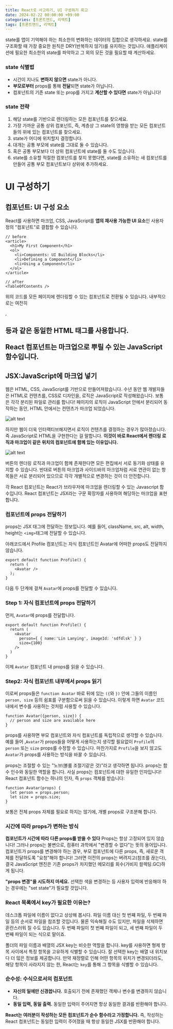```yaml
---
title: React로 사고하기, UI 구성하기 회고
date: 2024-02-22 00:00:00 +09:00
categories: [프론트엔드, 리액트]
tags: [프론트엔드, 리액트]
---
```


state를 앱이 기억해야 하는 최소한의 변화하는 데이터의 집합으로 생각하세요. state를 구조화할 때 가장 중요한 원칙은 DRY(반복하지 않기)를 유지하는 것입니다. 애플리케이션에 필요한 최소한의 state를 파악하고 그 외의 모든 것을 필요할 때 계산하세요.

### state 식별법

- 시간이 지나도 <b>변하지 않으면</b> state가 아니다.
- <b>부모로부터</b> props를 통해 <b>전달</b>되면 state가 아닙니다.
- 컴포넌트의 기존 state 또는 prop를 가지고 <b>계산할 수 있다면</b> state가 아닙니다!

### state 전략

1. 해당 state를 기반으로 렌더링하는 모든 컴포넌트를 찾으세요.
2. 가장 가까운 공통 상위 컴포넌트, 즉, 계층상 그 state의 영향을 받는 모든 컴포넌트들의 위에 있는 컴포넌트를 찾으세요.
3. state가 어디에 위치할지 결정합니다.
4. 대개는 공통 부모에 state를 그대로 둘 수 있습니다.
5. 혹은 공통 부모보다 더 상위 컴포넌트에 state를 둘 수도 있습니다.
6. state를 소유할 적절한 컴포넌트를 찾지 못했다면, state를 소유하는 새 컴포넌트를 만들어 공통 부모 컴포넌트보다 상위에 추가하세요.

# UI 구성하기

## 컴포넌트: UI 구성 요소

React를 사용하면 마크업, CSS, JavaScript를 <b>앱의 재사용 가능한 UI 요소</b>인 사용자 정의 "컴포넌트"로 결합할 수 있습니다.

```
// before
<article>
  <h1>My First Component</h1>
  <ol>
    <li>Components: UI Building Blocks</li>
    <li>Defining a Component</li>
    <li>Using a Component</li>
  </ol>
</article>

// after
<TableOfContents />
```

위의 코드를 모든 페이지에 렌더링할 수 있는 <TableOfContents /> 컴포넌트로 전환될 수 있습니다. 내부적으로는 여전히 <article>, <h1> 등과 같은 동일한 HTML 태그를 사용합니다.

<b>React 컴포넌트는 마크업으로 뿌릴 수 있는 JavaScript 함수입니다.</b>

## JSX:JavaScript에 마크업 넣기

웹은 HTML, CSS, JavaScript를 기반으로 만들어져왔습니다. 수년 동안 웹 개발자들은 HTML로 컨텐츠를, CSS로 디자인을, 로직은 JavaScript로 작성해왔습니다. 보통은 각각 분리된 파일로 관리를 합니다! 페이지의 로직이 JavaScript 안에서 분리되어 동작하는 동안, HTML 안에서는 컨텐츠가 마크업 되었습니다.

![alt text](https://res.cloudinary.com/dud0yfarc/image/upload/v1708578311/2024-02-22-4-1_lfsdcu.png)

하지만 웹이 더욱 인터랙티브해지면서 로직이 컨텐츠를 결정하는 경우가 많아졌습니다. 즉 JavaScript로 HTML을 구현한다는 걸 말합니다. <b>이것이 바로 React에서 렌더링 로직과 마크업이 같은 위치의 컴포넌트에 함께 있는 이유입니다.</b>

![alt text](https://res.cloudinary.com/dud0yfarc/image/upload/v1708578359/%EC%8A%A4%ED%81%AC%EB%A6%B0%EC%83%B7_2024-02-22_140537_muuefk.png)

버튼의 렌더링 로직과 마크업이 함께 존재한다면 모든 편집에서 서로 동기화 상태를 유지할 수 있습니다. 반대로 버튼의 마크업과 사이드바의 마크업처럼 서로 연관이 없는 항목들은 서로 분리되어 있으므로 각각 개별적으로 변경하는 것이 더 안전합니다.

각 React 컴포넌트는 React가 브라우저에 마크업을 렌더링할 수 있는 Javascript 함수입니다. React 컴포넌트는 JSX라는 구문 확장자를 사용하여 해당하는 마크업을 표현합니다.

### 컴포넌트에 props 전달하기

props는 JSX 태그에 전달하는 정보입니다. 예를 들어, className, src, alt, width, height는 `<img>`태그에 전달할 수 있습니다.

아래코드에서 Profile 컴포넌트는 자식 컴포넌트인 Avatar에 어떠한 props도 전달하지 않습니다.

```
export default function Profile() {
  return (
    <Avatar />
  );
}
```

다음 두 단계에 걸쳐 `Avatar`에 props를 전달할 수 있습니다.

### Step 1: 자식 컴포넌트에 props 전달하기

먼저, `Avatar`에 props를 전달합니다.

```
export default function Profile() {
  return (
    <Avatar
      person={ { name:'Lin Lanying', imageId: 'sdfdlsk' } }
      size={100}
    />
  )
}
```

이제 `Avatar` 컴포넌트 내 props를 읽을 수 있습니다.

### Step2: 자식 컴포넌트 내부에서 props 읽기

이로써 props들은 `function Avatar` 바로 뒤에 있는 `({`와 `})` 안에 그들의 이름인 `person, size` 등의 쉼표를 구분함으로써 읽을 수 있습니다. 이렇게 하면 `Avatar` 코드 내에서 변수를 사용하는 것처럼 사용할 수 있습니다.

```
function Avatar({person, size}) {
  // person and size are available here
}
```

props를 사용하면 부모 컴포넌트와 자식 컴포넌트를 독립적으로 생각할 수 있습니다. 예를 들어 ,`Avatar`가 props들을 어떻게 사용하는지 생각할 필요없이 `Profile`의 `person` 또는 `size` props를 수정할 수 있습니다. 마찬가지로 `Profile`을 보지 않고도 `Avatar`가 props를 사용하는 방식을 바꿀 수 있습니다.

props는 조절할 수 있는 "노브(볼륨 조절기같은 것)"라고 생각하면 됩니다. props는 함수 인수와 동일한 역할을 합니다. 사실 props는 컴포넌트에 대한 유일한 인자입니다! React 컴포넌트 함수는 하나의 인자, 즉 `props` 객체를 받습니다:

```
function Avatar(props) {
  let person = props.person;
  let size = props.size;
}
```

보통은 전체 props 자체를 필요로 하지는 않기에, 개별 props로 구조분해 합니다.

### 시간에 따라 props가 변하는 방식

<b>컴포넌트가 시간에 따라 다른 props를 받을 수 있다</b> Props는 항상 고정되어 있지 않습니다!
그러나 props는 불변으로, 컴퓨터 과학에서 "변경할 수 없다"는 뜻의 용어입니다. 컴포넌트가 props를 변경해야 하는 경우, 부모 컴포넌트에 다른 props, 즉, 새로운 객체를 전달하도록 "요청"해야 합니다! 그러면 이전의 props는 버려지고(참조를 끊는다), 결국 JavaScript 엔진은 기존 props가 차지했던 메모리를 회수(가비지 컬렉팅.GC)하게 됩니다.

<b>"props 변경"을 시도하지 마세요.</b> 선택한 색을 변경하는 등 사용자 입력에 반응해야 하는 경우에는 "set state"가 필요할 것입니다.

### React 목록에서 key가 필요한 이유는?

데스크톱 파일에 이름이 없다고 상상해 봅시다. 파일 이름 대신 첫 번쨰 파일, 두 번째 파일 등의 순서로 파일을 참조할 것입니다. 물론 익숙해질 수도 있지만, 파일을 삭제하면 혼란스러워 질 수도 있습니다. 두 번째 파일이 첫 번째 파일이 되고, 세 번째 파일이 두 번째 파일이 되는 식으로 말이죠.

폴더의 파일 이름과 배열의 JSX key는 비슷한 역할을 합니다. key를 사용하면 형제 항목 사이에서 특정 항목을 고유하게 식별할 수 있습니다. 잘 선택한 key는 배열 내 위치보다 더 많은 정보를 제공합니다. 만약 재정렬로 인해 어떤 항목의 위치가 변경되더라도, 해당 항목이 사라지지 않는 한, React는 `key`를 통해 그 항목을 식별할 수 있습니다.

### 순수성: 수식으로서의 컴포넌트

- <b>자신의 일에만 신경씁니다.</b> 호출되기 전에 존재했던 객체나 변수를 변경하지 않습니다.
- <b>동일 입력, 동일 출력.</b> 동일한 입력이 주어지면 항상 동일한 결과를 반환해야 합니다.

<b>React는 여러분이 작성하는 모든 컴포넌트가 순수 함수라고 가정합니다.</b> 즉, 작성하는 React 컴포넌트는 동일한 입력이 주어졌을 때 항상 동일한 JSX를 반환해야 합니다.
